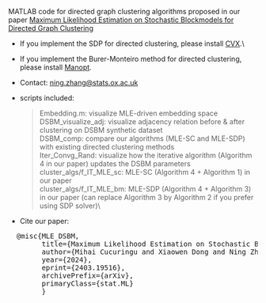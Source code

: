 
MATLAB code for directed graph clustering algorithms proposed in our paper [Maximum Likelihood Estimation on Stochastic Blockmodels
for Directed Graph Clustering](http://arxiv.org/abs/2403.19516)

- If you implement the SDP for directed clustering, please install [CVX](https://cvxr.com/cvx/).\
- If you implement the Burer-Monteiro method for directed clustering, please install [Manopt](https://www.manopt.org/tutorial.html).

- Contact: ning.zhang@stats.ox.ac.uk

* scripts included:
  > Embedding.m: visualize MLE-driven embedding space\
  > DSBM_visualize_adj: visualize adjacency relation before & after clustering on DSBM synthetic dataset\
  > DSBM_comp: compare our algorithms (MLE-SC and MLE-SDP) with existing directed clustering methods\
  > Iter_Convg_Rand: visualize how the iterative algorithm (Algorithm 4 in our paper) updates the DSBM parameters\
  > cluster_algs/f_IT_MLE_sc: MLE-SC (Algorithm 4 + Algorithm 1) in our paper\
  > cluster_algs/f_IT_MLE_bm: MLE-SDP (Algorithm 4 + Algorithm 3) in our paper (can replace Algorithm 3 by Algorithm 2 if you prefer using SDP solver)\
* Cite our paper:
<pre>
  @misc{MLE_DSBM,
        title={Maximum Likelihood Estimation on Stochastic Blockmodels for Directed Graph Clustering}, 
        author={Mihai Cucuringu and Xiaowen Dong and Ning Zhang},
        year={2024},
        eprint={2403.19516},
        archivePrefix={arXiv},
        primaryClass={stat.ML}
        }
<pre>

